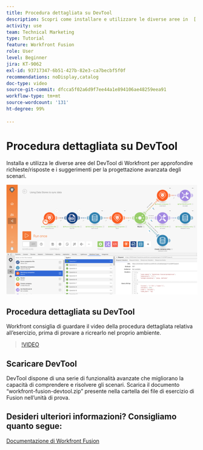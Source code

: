```yaml
---
title: Procedura dettagliata su DevTool
description: Scopri come installare e utilizzare le diverse aree in  [!DNL Adobe Workfront Fusion Dev Tool]  per approfondire i suggerimenti sulla progettazione avanzata degli scenari.
activity: use
team: Technical Marketing
type: Tutorial
feature: Workfront Fusion
role: User
level: Beginner
jira: KT-9062
exl-id: 93717347-6b51-427b-82e3-ca7becbf5f0f
recommendations: noDisplay,catalog
doc-type: video
source-git-commit: dfcca5f02a6d9f7ee44a1e894106ae48259eea91
workflow-type: tm+mt
source-wordcount: '131'
ht-degree: 99%

---
```


# Procedura dettagliata su DevTool

Installa e utilizza le diverse aree del DevTool di Workfront per approfondire richieste/risposte e i suggerimenti per la progettazione avanzata degli scenari.

![Immagine di uno scenario Fusion e di DevTool](assets/troubleshooting-and-error-handling-1.png)

## Procedura dettagliata su DevTool

Workfront consiglia di guardare il video della procedura dettagliata relativa all’esercizio, prima di provare a ricrearlo nel proprio ambiente.

>[!VIDEO](https://video.tv.adobe.com/v/335303/?quality=12&learn=on&enablevpops)


## Scaricare DevTool

DevTool dispone di una serie di funzionalità avanzate che migliorano la capacità di comprendere e risolvere gli scenari. Scarica il documento “workfront-fusion-devtool.zip” presente nella cartella dei file di esercizio di Fusion nell’unità di prova.



## Desideri ulteriori informazioni? Consigliamo quanto segue:

[Documentazione di Workfront Fusion](https://experienceleague.adobe.com/it/docs/workfront-fusion/using/get-started-with-fusion/understand-workfront-fusion/workfront-fusion-overview)
